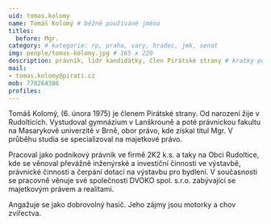 ```yaml
---
uid: tomas.kolomy
name: Tomáš Kolomý # běžně používáné jméno
titles:
  before: Mgr.
category: # kategorie: rp, praha, vary, hradec, jmk, senat
img: people/tomas-kolomy.jpg # 165 x 220
description: právník, lídr kandidátky, člen Pirátské strany # kratký popis, max 160 znaků
mail:
- tomas.kolomy@pirati.cz
mob: 778264386
profiles:
---
```


Tomáš Kolomý, (6. února 1975) je členem Pirátské strany. Od narození žije v Rudolticích. Vystudoval gymnázium v Lanškrouně a poté právnickou fakultu na Masarykově univerzitě v Brně, obor právo, kde získal titul Mgr. V průběhu studia se specializoval na majetkové právo.


Pracoval jako podnikový právník ve firmě 2K2 k.s. a taky na Obci Rudoltice, kde se věnoval převážně inženýrské a investiční činnosti ve výstavbě, právnické činnosti a čerpání dotací na výstavbu pro bydlení. V současnosti se pracovně věnuje své společnosti DVOKO spol. s.r.o. zabývající se majetkovým právem a realitami.


Angažuje se jako dobrovolný hasič. Jeho zájmy jsou motorky a chov zvířectva.
